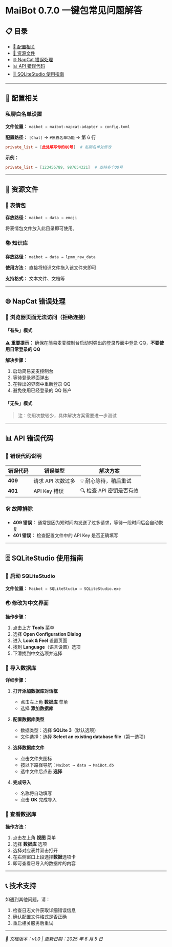 # MaiBot 0.7.0 一键包常见问题解答

## 📋 目录

- [🔧 配置相关](#配置相关)
- [🎨 资源文件](#资源文件)
- [🌐 NapCat 错误处理](#napcat-错误处理)
- [📊 API 错误代码](#api-错误代码)
- [🗄️ SQLiteStudio 使用指南](#sqlitestudio-使用指南)

---

## 🔧 配置相关

### 私聊白名单设置

**文件位置：** `maibot → maibot-napcat-adapter → config.toml`

**配置路径：** `[Chat]` → `#黑白名单功能` → 第 6 行

```toml
private_list = [此处填写你的QQ号]  # 私聊名单处修改
```

**示例：**

```toml
private_list = [123456789, 987654321]  # 支持多个QQ号
```

---

## 🎨 资源文件

### 📱 表情包

**存放路径：** `maibot → data → emoji`

将表情包文件放入此目录即可使用。

### 📚 知识库

**存放路径：** `maibot → data → lpmm_raw_data`

**使用方法：** 直接将知识文件拖入该文件夹即可

**支持格式：** 文本文件、文档等

---

## 🌐 NapCat 错误处理

### 🔗 浏览器页面无法访问（拒绝连接）

#### 「有头」模式

⚠️ **重要提示：** 确保在简易麦麦控制台启动时弹出的登录界面中登录 QQ，**不要使用日常登录的 QQ**

**解决步骤：**

1. 启动简易麦麦控制台
2. 等待登录界面弹出
3. 在弹出的界面中重新登录 QQ
4. 避免使用已经登录的 QQ 账户

#### 「无头」模式

> 注：使用次数较少，具体解决方案需要进一步测试

---

## 📊 API 错误代码

### 🚫 错误代码说明

| 错误代码 | 错误类型          | 解决方案                 |
| -------- | ----------------- | ------------------------ |
| **409**  | 请求 API 次数过多 | 💡 耐心等待，稍后重试    |
| **401**  | API Key 错误      | 🔍 检查 API 密钥是否有效 |

### 🛠️ 故障排除

- **409 错误：** 通常是因为短时间内发送了过多请求，等待一段时间后会自动恢复
- **401 错误：** 检查配置文件中的 API Key 是否正确填写

---

## 🗄️ SQLiteStudio 使用指南

### 📍 启动 SQLiteStudio

**文件位置：** `Maibot → SQLiteStudio → SQLiteStudio.exe`

### 🌏 修改为中文界面

**操作步骤：**

1. 点击上方 **Tools** 菜单
2. 选择 **Open Configuration Dialog**
3. 进入 **Look & Feel** 设置页面
4. 找到 **Language**（语言设置）选项
5. 下滑找到中文选项并选择

### 📁 导入数据库

**详细步骤：**

1. **打开添加数据库对话框**

   - 点击左上角 **数据库** 菜单
   - 选择 **添加数据库**

2. **配置数据库类型**

   - 数据类型：选择 **SQLite 3**（默认选项）
   - 文件选择：选择 **Select an existing database file**（第一选项）

3. **选择数据库文件**

   - 点击文件夹图标
   - 按以下路径导航：`Maibot → data → MaiBot.db`
   - 选中文件后点击 **选择**

4. **完成导入**
   - 名称将自动填写
   - 点击 **OK** 完成导入

### 👀 查看数据库

**操作方法：**

1. 点击左上角 **视图** 菜单
2. 选择 **数据库** 选项
3. 选择对应表并双击打开
4. 在右侧窗口上段选择**数据**选项卡
5. 即可查看已导入的数据库的内容

---

## 📞 技术支持

如遇到其他问题，请：

1. 检查日志文件获取详细错误信息
2. 确认配置文件格式是否正确
3. 重启相关服务后重试

---

_📝 文档版本：v1.0 | 更新日期：2025 年 6 月 5 日_

